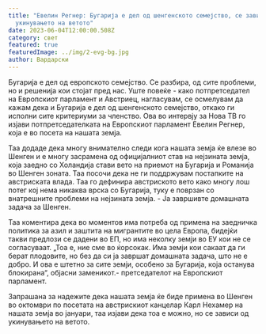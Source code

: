 ```yaml
---
title: "Евелин Регнер: Бугарија е дел од шенгенското семејство, се зависи од
  укинувањето на ветото"
date: 2023-06-04T12:00:00.508Z
category: свет
featured: true
featuredImage: ../img/2-evg-bg.jpg
author: Вардарски
---
```

Бугарија е дел од европското семејство. Се разбира, од сите проблеми, но и решенија кои стојат пред нас. Уште повеќе - како потпретседател на Европскиот парламент и Австриец, нагласувам, се осмелувам да кажам дека и Бугарија е дел од шенгенското семејство, откако ги исполни сите критериуми за членство. Ова во интервју за Нова ТВ го изјави потпретседателката на Европскиот парламент Евелин Регнер, која е во посета на нашата земја.

Таа додаде дека многу внимателно следи кога нашата земја ќе влезе во Шенген и е многу засрамена од официјалниот став на нејзината земја, која заедно со Холандија стави вето на приемот на Бугарија и Романија во Шенген зоната. Таа посочи дека не ги поддржувам постапките на австриската влада. Таа го дефинира австриското вето како многу лош потег кој нема никаква врска со Бугарија, туку е поврзан со внатрешните проблеми на нејзината земја. - Ја завршивте домашната задача за Шенген.

Таа коментира дека во моментов има потреба од примена на заедничка политика за азил и заштита на мигрантите во цела Европа, бидејќи такви предлози се дадени во ЕП, но има неколку земји во ЕУ кои не се согласуваат. „Тоа е, ние сме во ќорсокак. Има земји кои сакаат да ги берат плодовите, но без да си ја завршат домашната задача, што не е добро. И ова е штетно за сите земји, особено за Бугарија, која останува блокирана“, објасни заменикот.- претседателот на Европскиот парламент.

Запрашана за надежите дека нашата земја ќе биде примена во Шенген во октомври по посетата на австрискиот канцелар Карл Нехамер на нашата земја во јануари, таа изјави дека тоа е можно, но се зависи од укинувањето на ветото.